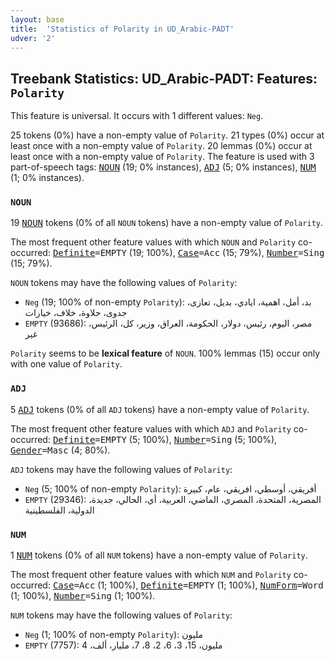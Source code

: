 ```yaml
---
layout: base
title:  'Statistics of Polarity in UD_Arabic-PADT'
udver: '2'
---
```


## Treebank Statistics: UD_Arabic-PADT: Features: `Polarity`

This feature is universal.
It occurs with 1 different values: `Neg`.

25 tokens (0%) have a non-empty value of `Polarity`.
21 types (0%) occur at least once with a non-empty value of `Polarity`.
20 lemmas (0%) occur at least once with a non-empty value of `Polarity`.
The feature is used with 3 part-of-speech tags: <tt><a href="ar_padt-pos-NOUN.html">NOUN</a></tt> (19; 0% instances), <tt><a href="ar_padt-pos-ADJ.html">ADJ</a></tt> (5; 0% instances), <tt><a href="ar_padt-pos-NUM.html">NUM</a></tt> (1; 0% instances).

### `NOUN`

19 <tt><a href="ar_padt-pos-NOUN.html">NOUN</a></tt> tokens (0% of all `NOUN` tokens) have a non-empty value of `Polarity`.

The most frequent other feature values with which `NOUN` and `Polarity` co-occurred: <tt><a href="ar_padt-feat-Definite.html">Definite</a></tt><tt>=EMPTY</tt> (19; 100%), <tt><a href="ar_padt-feat-Case.html">Case</a></tt><tt>=Acc</tt> (15; 79%), <tt><a href="ar_padt-feat-Number.html">Number</a></tt><tt>=Sing</tt> (15; 79%).

`NOUN` tokens may have the following values of `Polarity`:

* `Neg` (19; 100% of non-empty `Polarity`): بد، أمل، اهمية، ايادي، بديل، تعازى، جدوى، حلاوة، خلاف، خيارات
* `EMPTY` (93686): مصر، اليوم، رئيس، دولار، الحكومة، العراق، وزير، كل، الرئيس، غير

`Polarity` seems to be **lexical feature** of `NOUN`. 100% lemmas (15) occur only with one value of `Polarity`.

### `ADJ`

5 <tt><a href="ar_padt-pos-ADJ.html">ADJ</a></tt> tokens (0% of all `ADJ` tokens) have a non-empty value of `Polarity`.

The most frequent other feature values with which `ADJ` and `Polarity` co-occurred: <tt><a href="ar_padt-feat-Definite.html">Definite</a></tt><tt>=EMPTY</tt> (5; 100%), <tt><a href="ar_padt-feat-Number.html">Number</a></tt><tt>=Sing</tt> (5; 100%), <tt><a href="ar_padt-feat-Gender.html">Gender</a></tt><tt>=Masc</tt> (4; 80%).

`ADJ` tokens may have the following values of `Polarity`:

* `Neg` (5; 100% of non-empty `Polarity`): أفريقي، أوسطي، افريقي، عام، كبيرة
* `EMPTY` (29346): المصرية، المتحدة، المصري، الماضي، العربية، أي، الحالي، جديدة، الدولية، الفلسطينية

### `NUM`

1 <tt><a href="ar_padt-pos-NUM.html">NUM</a></tt> tokens (0% of all `NUM` tokens) have a non-empty value of `Polarity`.

The most frequent other feature values with which `NUM` and `Polarity` co-occurred: <tt><a href="ar_padt-feat-Case.html">Case</a></tt><tt>=Acc</tt> (1; 100%), <tt><a href="ar_padt-feat-Definite.html">Definite</a></tt><tt>=EMPTY</tt> (1; 100%), <tt><a href="ar_padt-feat-NumForm.html">NumForm</a></tt><tt>=Word</tt> (1; 100%), <tt><a href="ar_padt-feat-Number.html">Number</a></tt><tt>=Sing</tt> (1; 100%).

`NUM` tokens may have the following values of `Polarity`:

* `Neg` (1; 100% of non-empty `Polarity`): مليون
* `EMPTY` (7757): مليون، 15، 3، 6، 2، 8، 7، مليار، ألف، 4

